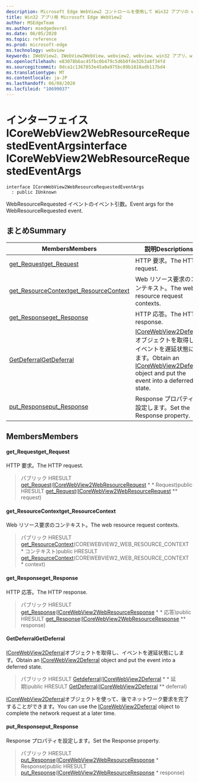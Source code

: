 ```yaml
---
description: Microsoft Edge WebView2 コントロールを使用して Win32 アプリの web コンテンツをホストする
title: Win32 アプリ用 Microsoft Edge WebView2
author: MSEdgeTeam
ms.author: msedgedevrel
ms.date: 06/05/2020
ms.topic: reference
ms.prod: microsoft-edge
ms.technology: webview
keywords: IWebView2、IWebView2WebView、webview2、webview、win32 アプリ、win32、edge、ICoreWebView2、ICoreWebView2Controller、browser control、edge html
ms.openlocfilehash: e83078b6ac45fbc0b479c5d6b0fde3263a8f34fd
ms.sourcegitcommit: 8dca1c1367853e45a0a975bc89b1818adb117bd4
ms.translationtype: MT
ms.contentlocale: ja-JP
ms.lasthandoff: 06/08/2020
ms.locfileid: "10699037"
---
```

# <span data-ttu-id="4f116-104">インターフェイス ICoreWebView2WebResourceRequestedEventArgs</span><span class="sxs-lookup"><span data-stu-id="4f116-104">interface ICoreWebView2WebResourceRequestedEventArgs</span></span> 

```
interface ICoreWebView2WebResourceRequestedEventArgs
  : public IUnknown
```

<span data-ttu-id="4f116-105">WebResourceRequested イベントのイベント引数。</span><span class="sxs-lookup"><span data-stu-id="4f116-105">Event args for the WebResourceRequested event.</span></span>

## <span data-ttu-id="4f116-106">まとめ</span><span class="sxs-lookup"><span data-stu-id="4f116-106">Summary</span></span>

 <span data-ttu-id="4f116-107">Members</span><span class="sxs-lookup"><span data-stu-id="4f116-107">Members</span></span>                        | <span data-ttu-id="4f116-108">説明</span><span class="sxs-lookup"><span data-stu-id="4f116-108">Descriptions</span></span>
--------------------------------|---------------------------------------------
[<span data-ttu-id="4f116-109">get_Request</span><span class="sxs-lookup"><span data-stu-id="4f116-109">get_Request</span></span>](#get_request) | <span data-ttu-id="4f116-110">HTTP 要求。</span><span class="sxs-lookup"><span data-stu-id="4f116-110">The HTTP request.</span></span>
[<span data-ttu-id="4f116-111">get_ResourceContext</span><span class="sxs-lookup"><span data-stu-id="4f116-111">get_ResourceContext</span></span>](#get_resourcecontext) | <span data-ttu-id="4f116-112">Web リソース要求のコンテキスト。</span><span class="sxs-lookup"><span data-stu-id="4f116-112">The web resource request contexts.</span></span>
[<span data-ttu-id="4f116-113">get_Response</span><span class="sxs-lookup"><span data-stu-id="4f116-113">get_Response</span></span>](#get_response) | <span data-ttu-id="4f116-114">HTTP 応答。</span><span class="sxs-lookup"><span data-stu-id="4f116-114">The HTTP response.</span></span>
[<span data-ttu-id="4f116-115">GetDeferral</span><span class="sxs-lookup"><span data-stu-id="4f116-115">GetDeferral</span></span>](#getdeferral) | <span data-ttu-id="4f116-116">[ICoreWebView2Deferral](icorewebview2deferral.md)オブジェクトを取得し、イベントを遅延状態にします。</span><span class="sxs-lookup"><span data-stu-id="4f116-116">Obtain an [ICoreWebView2Deferral](icorewebview2deferral.md) object and put the event into a deferred state.</span></span>
[<span data-ttu-id="4f116-117">put_Response</span><span class="sxs-lookup"><span data-stu-id="4f116-117">put_Response</span></span>](#put_response) | <span data-ttu-id="4f116-118">Response プロパティを設定します。</span><span class="sxs-lookup"><span data-stu-id="4f116-118">Set the Response property.</span></span>

## <span data-ttu-id="4f116-119">Members</span><span class="sxs-lookup"><span data-stu-id="4f116-119">Members</span></span>

#### <span data-ttu-id="4f116-120">get_Request</span><span class="sxs-lookup"><span data-stu-id="4f116-120">get_Request</span></span> 

<span data-ttu-id="4f116-121">HTTP 要求。</span><span class="sxs-lookup"><span data-stu-id="4f116-121">The HTTP request.</span></span>

> <span data-ttu-id="4f116-122">パブリック HRESULT [get_Request](#get_request)([ICoreWebView2WebResourceRequest](icorewebview2webresourcerequest.md) \* \* Request)</span><span class="sxs-lookup"><span data-stu-id="4f116-122">public HRESULT [get_Request](#get_request)([ICoreWebView2WebResourceRequest](icorewebview2webresourcerequest.md) \*\* request)</span></span>

#### <span data-ttu-id="4f116-123">get_ResourceContext</span><span class="sxs-lookup"><span data-stu-id="4f116-123">get_ResourceContext</span></span> 

<span data-ttu-id="4f116-124">Web リソース要求のコンテキスト。</span><span class="sxs-lookup"><span data-stu-id="4f116-124">The web resource request contexts.</span></span>

> <span data-ttu-id="4f116-125">パブリック HRESULT [get_ResourceContext](#get_resourcecontext)(COREWEBVIEW2_WEB_RESOURCE_CONTEXT \* コンテキスト)</span><span class="sxs-lookup"><span data-stu-id="4f116-125">public HRESULT [get_ResourceContext](#get_resourcecontext)(COREWEBVIEW2_WEB_RESOURCE_CONTEXT \* context)</span></span>

#### <span data-ttu-id="4f116-126">get_Response</span><span class="sxs-lookup"><span data-stu-id="4f116-126">get_Response</span></span> 

<span data-ttu-id="4f116-127">HTTP 応答。</span><span class="sxs-lookup"><span data-stu-id="4f116-127">The HTTP response.</span></span>

> <span data-ttu-id="4f116-128">パブリック HRESULT [get_Response](#get_response)([ICoreWebView2WebResourceResponse](icorewebview2webresourceresponse.md) \* \* 応答)</span><span class="sxs-lookup"><span data-stu-id="4f116-128">public HRESULT [get_Response](#get_response)([ICoreWebView2WebResourceResponse](icorewebview2webresourceresponse.md) \*\* response)</span></span>

#### <span data-ttu-id="4f116-129">GetDeferral</span><span class="sxs-lookup"><span data-stu-id="4f116-129">GetDeferral</span></span> 

<span data-ttu-id="4f116-130">[ICoreWebView2Deferral](icorewebview2deferral.md)オブジェクトを取得し、イベントを遅延状態にします。</span><span class="sxs-lookup"><span data-stu-id="4f116-130">Obtain an [ICoreWebView2Deferral](icorewebview2deferral.md) object and put the event into a deferred state.</span></span>

> <span data-ttu-id="4f116-131">パブリック HRESULT [Getdeferral](#getdeferral)([ICoreWebView2Deferral](icorewebview2deferral.md) \* \* 延期)</span><span class="sxs-lookup"><span data-stu-id="4f116-131">public HRESULT [GetDeferral](#getdeferral)([ICoreWebView2Deferral](icorewebview2deferral.md) \*\* deferral)</span></span>

<span data-ttu-id="4f116-132">[ICoreWebView2Deferral](icorewebview2deferral.md)オブジェクトを使って、後でネットワーク要求を完了することができます。</span><span class="sxs-lookup"><span data-stu-id="4f116-132">You can use the [ICoreWebView2Deferral](icorewebview2deferral.md) object to complete the network request at a later time.</span></span>

#### <span data-ttu-id="4f116-133">put_Response</span><span class="sxs-lookup"><span data-stu-id="4f116-133">put_Response</span></span> 

<span data-ttu-id="4f116-134">Response プロパティを設定します。</span><span class="sxs-lookup"><span data-stu-id="4f116-134">Set the Response property.</span></span>

> <span data-ttu-id="4f116-135">パブリック HRESULT [put_Response](#put_response)([ICoreWebView2WebResourceResponse](icorewebview2webresourceresponse.md) \* Response)</span><span class="sxs-lookup"><span data-stu-id="4f116-135">public HRESULT [put_Response](#put_response)([ICoreWebView2WebResourceResponse](icorewebview2webresourceresponse.md) \* response)</span></span>

